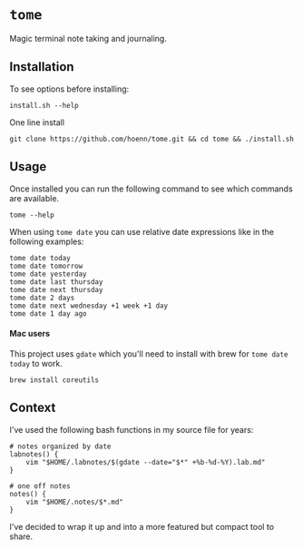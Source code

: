 # `tome`
Magic terminal note taking and journaling.

## Installation

To see options before installing:
```
install.sh --help
```

One line install
```
git clone https://github.com/hoenn/tome.git && cd tome && ./install.sh
```

## Usage
Once installed you can run the following command to see which commands are available.
```
tome --help
```

When using `tome date` you can use relative date expressions like in the following examples:
```
tome date today
tome date tomorrow
tome date yesterday
tome date last thursday
tome date next thursday
tome date 2 days
tome date next wednesday +1 week +1 day
tome date 1 day ago
```


#### Mac users
This project uses `gdate` which you'll need to install with brew for `tome date today` to work.
```
brew install coreutils
```

## Context
I've used the following bash functions in my source file for years:
```
# notes organized by date
labnotes() {
    vim "$HOME/.labnotes/$(gdate --date="$*" +%b-%d-%Y).lab.md"
}

# one off notes
notes() {
    vim "$HOME/.notes/$*.md"
}
```

I've decided to wrap it up and into a more featured but compact tool to share.
